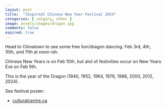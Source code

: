 ```yaml
---
layout: post
title:  "[Expired] Chinese New Year Festival 2024"
categories: [ calgary, other ]
image: assets/images/dragon.jpg
comments: false
expired: true
---
```


Head to Chinatown to see some free lion/dragon dancing.  Feb 3rd, 4th, 10th, and 11th at noon-ish.

Chinese New Years is on Feb 10th, but alot of festivities occur on New Years Eve on Feb 9th.  

This is the year of the Dragon (1940, 1952, 1964, 1976, 1988, 2000, 2012, 2024).

See festival poster:
- [culturalcentre.ca](https://www.culturalcentre.ca/chinese-new-year-festival-2024)






